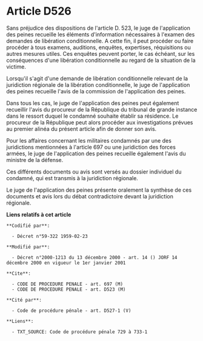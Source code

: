 # Article D526

Sans préjudice des dispositions de l'article D. 523, le juge de l'application des peines recueille les éléments d'information
nécessaires à l'examen des demandes de libération conditionnelle. A cette fin, il peut procéder ou faire procéder à tous
examens, auditions, enquêtes, expertises, réquisitions ou autres mesures utiles. Ces enquêtes peuvent porter, le cas échéant,
sur les conséquences d'une libération conditionnelle au regard de la situation de la victime.

Lorsqu'il s'agit d'une demande de libération conditionnelle relevant de la juridiction régionale de la libération
conditionnelle, le juge de l'application des peines recueille l'avis de la commission de l'application des peines.

Dans tous les cas, le juge de l'application des peines peut également recueillir l'avis du procureur de la République du
tribunal de grande instance dans le ressort duquel le condamné souhaite établir sa résidence. Le procureur de la République
peut alors procéder aux investigations prévues au premier alinéa du présent article afin de donner son avis.

Pour les affaires concernant les militaires condamnés par une des juridictions mentionnées à l'article 697 ou une juridiction
des forces armées, le juge de l'application des peines recueille également l'avis du ministre de la défense.

Ces différents documents ou avis sont versés au dossier individuel du condamné, qui est transmis à la juridiction régionale.

Le juge de l'application des peines présente oralement la synthèse de ces documents et avis lors du débat contradictoire
devant la juridiction régionale.

**Liens relatifs à cet article**

	**Codifié par**:

	  - Décret n°59-322 1959-02-23

	**Modifié par**:

	  - Décret n°2000-1213 du 13 décembre 2000 - art. 14 () JORF 14 décembre 2000 en vigueur le 1er janvier 2001

	**Cite**:

	  - CODE DE PROCEDURE PENALE - art. 697 (M)
	  - CODE DE PROCEDURE PENALE - art. D523 (M)

	**Cité par**:

	  - Code de procédure pénale - art. D527-1 (V)

	**Liens**:

	  - TXT_SOURCE: Code de procédure pénale 729 à 733-1

